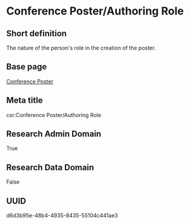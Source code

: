 # Conference Poster/Authoring Role
## Short definition
The nature of the person's role in the creation of the poster.
## Base page
[Conference Poster](../../Objects/Conference%20Poster.md)
## Meta title
csr:Conference Poster/Authoring Role
## Research Admin Domain
True
## Research Data Domain
False
## UUID
d6d3b95e-48b4-4935-8435-55104c441ae3
